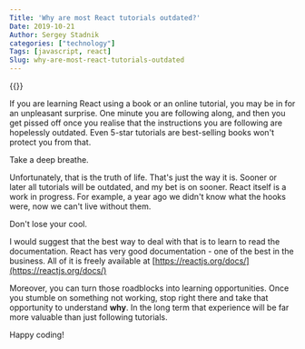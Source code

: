 ```yaml
---
Title: 'Why are most React tutorials outdated?'
Date: 2019-10-21
Author: Sergey Stadnik
categories: ["technology"]
Tags: [javascript, react]
Slug: why-are-most-react-tutorials-outdated
---
```


{{<responsive-figure src="never_stop_learning.jpg" width="640px" alt="Never stop learning">}}

If you are learning React using a book or an online tutorial, you may be in for an unpleasant surprise. One minute you are following along, and then you get pissed off once you realise that the instructions you are following are hopelessly outdated. Even 5-star tutorials are best-selling books won't protect you from that.

<!--more-->

Take a deep breathe.

Unfortunately, that is the truth of life. That's just the way it is. Sooner or later all tutorials will be outdated, and my bet is on sooner. React itself is a work in progress. For example, a year ago we didn't know what the hooks were, now we can't live without them.

Don't lose your cool.

I would suggest that the best way to deal with that is to learn to read the documentation. React has very good documentation - one of the best in the business.  All of it is freely available at [https://reactjs.org/docs/](https://reactjs.org/docs/)

Moreover, you can turn those roadblocks into learning opportunities. Once you stumble on something not working, stop right there and take that opportunity to understand **why**. In the long term that experience will be far more valuable than just following tutorials.

Happy coding!
